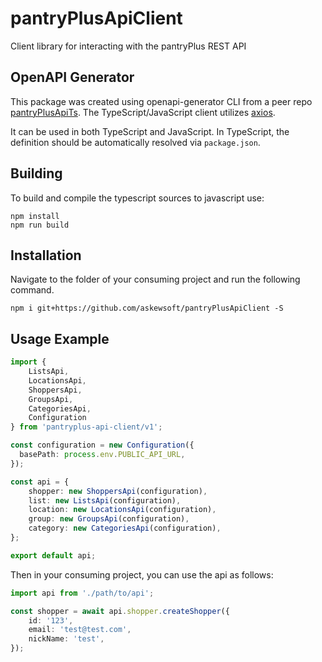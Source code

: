 # pantryPlusApiClient
Client library for interacting with the pantryPlus REST API

## OpenAPI Generator
This package was created using openapi-generator CLI from a peer repo [pantryPlusApiTs](https://github.com/askewsoft/pantryPlusApiTs). The TypeScript/JavaScript client utilizes [axios](https://github.com/axios/axios).

It can be used in both TypeScript and JavaScript. In TypeScript, the definition should be automatically resolved via `package.json`.

## Building
To build and compile the typescript sources to javascript use:
```
npm install
npm run build
```

## Installation
Navigate to the folder of your consuming project and run the following command.

```
npm i git+https://github.com/askewsoft/pantryPlusApiClient -S
```
## Usage Example

```typescript
import {
    ListsApi,
    LocationsApi,
    ShoppersApi,
    GroupsApi,
    CategoriesApi,
    Configuration
} from 'pantryplus-api-client/v1';

const configuration = new Configuration({
  basePath: process.env.PUBLIC_API_URL,
});

const api = {
    shopper: new ShoppersApi(configuration),
    list: new ListsApi(configuration),
    location: new LocationsApi(configuration),
    group: new GroupsApi(configuration),
    category: new CategoriesApi(configuration),
};

export default api;
```

Then in your consuming project, you can use the api as follows:

```typescript
import api from './path/to/api';

const shopper = await api.shopper.createShopper({
    id: '123',
    email: 'test@test.com',
    nickName: 'test',
});
```
